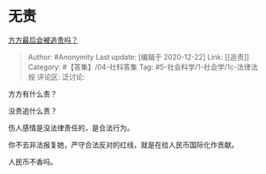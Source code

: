 # 无责
[方方最后会被追责吗？](https://www.zhihu.com/question/386269507/answer/1148869337)

> Author: #Anonymity
> Last update: [编辑于 2020-12-22]
> Link: [[追责]]
> Category: #【答集】/04-社科答集
> Tag: #5-社会科学/1-社会学/1c-法律法规
> 评论区:
> 泛讨论:

方方有什么责？

没责追什么责？

伤人感情是没法律责任的，是合法行为。

你不去非法报复她，严守合法反对的红线，就是在给人民币国际化作贡献。

人民币不香吗。

